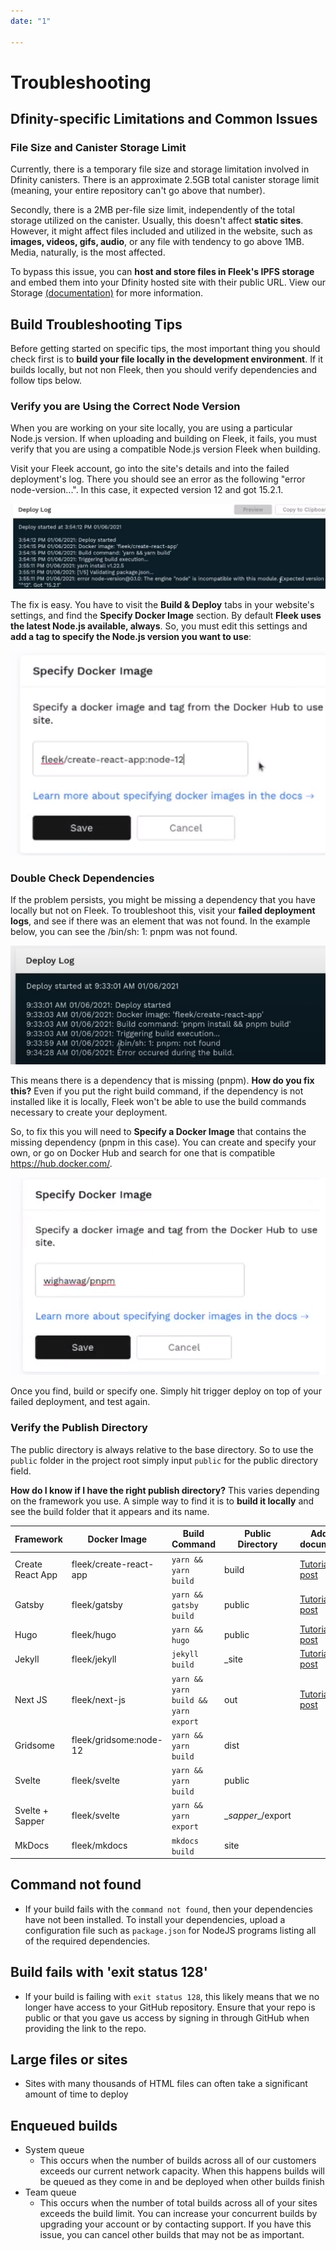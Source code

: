 ```yaml
---
date: "1"

---
```

# Troubleshooting

## Dfinity-specific Limitations and Common Issues
### File Size and Canister Storage Limit
Currently, there is a temporary file size and storage limitation involved in Dfinity canisters. There is an approximate 2.5GB total canister storage limit (meaning, your entire repository can't go above that number).

Secondly, there is a 2MB per-file size limit, independently of the total storage utilized on the canister. Usually, this doesn't affect **static sites**. However, it might affect files included and utilized in the website, such as **images, videos, gifs, audio**, or any file with tendency to go above 1MB. Media, naturally, is the most affected.

To bypass this issue, you can **host and store files in Fleek's IPFS storage** and embed them into your Dfinity hosted site with their public URL. View our Storage [(documentation)](https://docs.fleek.co/storage/storage-app/) for more information.

## Build Troubleshooting Tips

Before getting started on specific tips, the most important thing you should check first is to **build your file locally in the development environment**. If it builds locally, but not non Fleek, then you should verify dependencies and follow tips below.

### Verify you are Using the Correct Node Version
When you are working on your site locally, you are using a particular Node.js version. If when uploading and building on Fleek, it fails, you must verify that you are using a compatible Node.js version Fleek when building.

Visit your Fleek account, go into the site's details and into the failed deployment's log. There you should see an error as the following "error node-version...".   In this case, it expected version 12 and got 15.2.1.

![](imgs/log-nodejs.png)

The fix is easy. You have to visit the **Build & Deploy** tabs in your website's settings, and find the **Specify Docker Image** section. By default **Fleek uses the latest Node.js available, always**. So, you must edit this settings and **add a tag to specify the Node.js version you want to use**:

![](imgs/specifydocker.png)

### Double Check Dependencies
If the problem persists, you might be missing a dependency that you have locally but not on Fleek. To troubleshoot this, visit your **failed deployment logs**, and see if there was an element that was not found. In the example below, you can see the /bin/sh: 1: pnpm was not found.

![](imgs/bin.png) 

This means there is a dependency that is missing (pnpm). **How do you fix this?** Even if you put the right build command, if the dependency is not installed like it is locally, Fleek won't be able to use the build commands necessary to create your deployment.

So, to fix this you will need to **Specify a Docker Image** that contains the missing dependency (pnpm in this case). You can create and specify your own, or go on Docker Hub and search for one that is compatible https://hub.docker.com/. 

![](imgs/pnpm.png)

Once you find, build or specify one. Simply hit trigger deploy on top of your failed deployment, and test again.

### Verify the Publish Directory

The public directory is always relative to the base directory. So to use the `public` folder in the project root simply input `public` for the public directory field.

**How do I know if I have the right publish directory?** This varies depending on the framework you use. A simple way to find it is to **build it locally** and see the build folder that it appears and its name.

| Framework          | Docker Image           | Build Command                       | Public Directory | Additional documentation |
|--------------------|------------------------|-------------------------------------|------------------|------------------|
| Create React App   | fleek/create-react-app | `yarn && yarn build`                | build            | <a href="https://blog.fleek.co/posts/fleek-create-react-app" target="_blank">Tutorial blog post</a> |
| Gatsby             | fleek/gatsby           | `yarn && gatsby build`              | public           | <a href="https://blog.fleek.co/posts/Gatsby-Fleek" target="_blank">Tutorial blog post</a> |
| Hugo               | fleek/hugo             | `yarn && hugo`                      | public           | <a href="https://blog.fleek.co/posts/go-with-hugo-and-fleek" target="_blank">Tutorial blog post</a> |
| Jekyll             | fleek/jekyll           | `jekyll build`                      | _site            | <a href="https://blog.fleek.co/posts/deploy-jekyll-blog-on-fleek" target="_blank">Tutorial blog post</a> |
| Next JS            | fleek/next-js          | `yarn && yarn build && yarn export` | out              | <a href="https://blog.fleek.co/posts/fleek-nextJS" target="_blank">Tutorial blog post</a> |
| Gridsome           | fleek/gridsome:node-12 | `yarn && yarn build`                | dist             | |
| Svelte             | fleek/svelte           | `yarn && yarn build`                | public           | |
| Svelte + Sapper    | fleek/svelte           | `yarn && yarn export`               | \__sapper__/export|
| MkDocs             | fleek/mkdocs           | `mkdocs build`                      | site             | |


## Command not found

* If your build fails with the `command not found`, then your dependencies have not been installed. To install your dependencies, upload a configuration file such as `package.json` for NodeJS programs listing all of the required dependencies.

## Build fails with 'exit status 128'

* If your build is failing with `exit status 128`, this likely means that we no longer have access to your GitHub repository. Ensure that your repo is public or that you gave us access by signing in through GitHub when providing the link to the repo.

## Large files or sites

* Sites with many thousands of HTML files can often take a significant amount of time to deploy
    
## Enqueued builds

* System queue
    * This occurs when the number of builds across all of our customers exceeds our current network capacity. When this happens builds will be queued as they come in and be deployed when other builds finish
* Team queue
    * This occurs when the number of total builds across all of your sites exceeds the build limit. You can increase your concurrent builds by upgrading your account or by contacting support. If you have this issue, you can cancel other builds that may not be as important.
